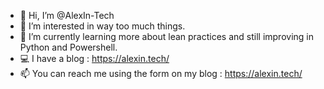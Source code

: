 - 👋 Hi, I’m @AlexIn-Tech
- 👀 I’m interested in way too much things.
- 🌱 I’m currently learning more about lean practices and still improving in Python and Powershell. 
- 💻 I have a blog : https://alexin.tech/
- 📫 You can reach me using the form on my blog : https://alexin.tech/



